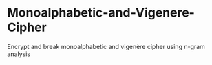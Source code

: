 # Monoalphabetic-and-Vigenere-Cipher
 Encrypt and break monoalphabetic and vigenère cipher using n-gram analysis
